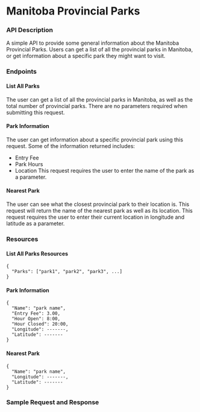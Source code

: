 # Manitoba Provincial Parks

### API Description
A simple API to provide some general information about the Manitoba Provincial Parks. Users can get a list of all the provincial parks in Manitoba, or get information about a specific park they might want to visit.

### Endpoints
#### List All Parks
The user can get a list of all the provincial parks in Manitoba, as well as the total number of provincial parks. There are no parameters required when submitting this request.

#### Park Information
The user can get information about a specific provincial park using this request. Some of the information returned includes:
- Entry Fee
- Park Hours
- Location
This request requires the user to enter the name of the park as a parameter.

#### Nearest Park
The user can see what the closest provincial park to their location is. This request will return the name of the nearest park as well as its location. This request requires the user to enter their current location in longitude and latitude as a parameter.

### Resources
#### List All Parks Resources
```
{
  "Parks": ["park1", "park2", "park3", ...]
}
```

#### Park Information
```
{
  "Name": "park name",
  "Entry Fee": 3.00,
  "Hour Open": 8:00,
  "Hour Closed": 20:00,
  "Longitude": -------,
  "Latitude": -------
}
```
#### Nearest Park
```
{
  "Name": "park name",
  "Longitude": -------,
  "Latitude": -------
}
```

### Sample Request and Response

